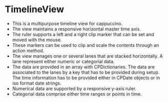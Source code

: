 # TimelineView
* This is a multipurpose timeline view for cappuccino.
* The view maintains a responsive horizontal master time axis.
* The ruler supports a left and a right clip marker that can be set and moved with the mouse.
* These markers can be used to clip and scale the contents through an action method.
* The view manages one or several lanes that are stacked horizontally. A lane represent either numeric or categorial data.
* The data are provided in an array with CPDictionaries. The data are associated to the lanes by a key that has to be provided during setup. The time information has to be provided either  in CPDate objects or in  iso format date strings.
* Numerical data are supported by a responsive y-axis ruler.
* Categorial data comprise either time ranges or points in time.
